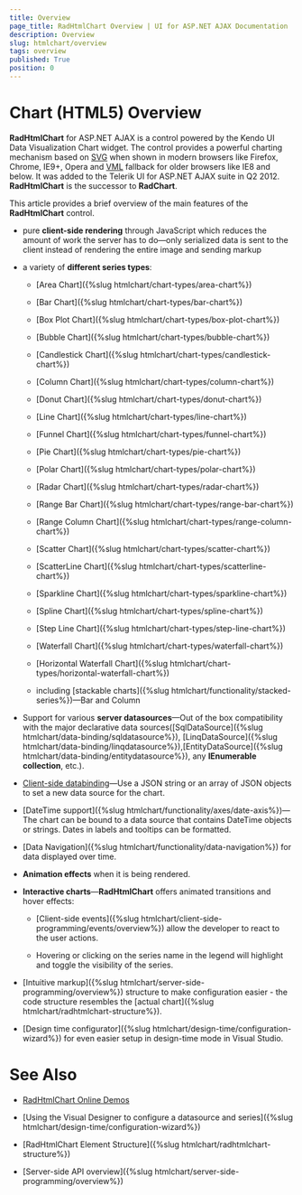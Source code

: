 ```yaml
---
title: Overview
page_title: RadHtmlChart Overview | UI for ASP.NET AJAX Documentation
description: Overview
slug: htmlchart/overview
tags: overview
published: True
position: 0
---
```


# Chart (HTML5) Overview

**RadHtmlChart** for ASP.NET AJAX is a control powered by the Kendo UI Data Visualization Chart widget. The control provides a powerful charting mechanism based on [SVG](http://en.wikipedia.org/wiki/Scalable_Vector_Graphics) when shown in modern browsers like Firefox, Chrome, IE9+, Opera and [VML](http://en.wikipedia.org/wiki/Vector_Markup_Language) fallback for older browsers like IE8 and below. It was added to the Telerik UI for ASP.NET AJAX suite in Q2 2012. **RadHtmlChart** is the successor to **RadChart**.

This article provides a brief overview of the main features of the **RadHtmlChart** control.

* pure **client-side rendering** through JavaScript which reduces the amount of work the server has to do—only serialized data is sent to the client instead of rendering the entire image and sending markup

* a variety of **different series types**:

	* [Area Chart]({%slug htmlchart/chart-types/area-chart%})

	* [Bar Chart]({%slug htmlchart/chart-types/bar-chart%})

	* [Box Plot Chart]({%slug htmlchart/chart-types/box-plot-chart%})

	* [Bubble Chart]({%slug htmlchart/chart-types/bubble-chart%})

	* [Candlestick Chart]({%slug htmlchart/chart-types/candlestick-chart%})

	* [Column Chart]({%slug htmlchart/chart-types/column-chart%})

	* [Donut Chart]({%slug htmlchart/chart-types/donut-chart%})

	* [Line Chart]({%slug htmlchart/chart-types/line-chart%})

	* [Funnel Chart]({%slug htmlchart/chart-types/funnel-chart%})

	* [Pie Chart]({%slug htmlchart/chart-types/pie-chart%})

	* [Polar Chart]({%slug htmlchart/chart-types/polar-chart%})

	* [Radar Chart]({%slug htmlchart/chart-types/radar-chart%})

	* [Range Bar Chart]({%slug htmlchart/chart-types/range-bar-chart%})

	* [Range Column Chart]({%slug htmlchart/chart-types/range-column-chart%})

	* [Scatter Chart]({%slug htmlchart/chart-types/scatter-chart%})

	* [ScatterLine Chart]({%slug htmlchart/chart-types/scatterline-chart%})

	* [Sparkline Chart]({%slug htmlchart/chart-types/sparkline-chart%})

	* [Spline Chart]({%slug htmlchart/chart-types/spline-chart%})

	* [Step Line Chart]({%slug htmlchart/chart-types/step-line-chart%})

	* [Waterfall Chart]({%slug htmlchart/chart-types/waterfall-chart%})

	* [Horizontal Waterfall Chart]({%slug htmlchart/chart-types/horizontal-waterfall-chart%})

	* including [stackable charts]({%slug htmlchart/functionality/stacked-series%})—Bar and Column

* Support for various **server datasources**—Out of the box compatibility with the major declarative data sources([SqlDataSource]({%slug htmlchart/data-binding/sqldatasource%}), [LinqDataSource]({%slug htmlchart/data-binding/linqdatasource%}),[EntityDataSource]({%slug htmlchart/data-binding/entitydatasource%}), any **IEnumerable collection**, etc.).

* [Client-side databinding](http://demos.telerik.com/aspnet-ajax/HtmlChart/Examples/clientsidedatabinding/defaultcs.aspx)—Use a JSON string or an array of JSON objects to set a new data source for the chart.

* [DateTime support]({%slug htmlchart/functionality/axes/date-axis%})—The chart can be bound to a data source that contains DateTime objects or strings. Dates in labels and tooltips can be formatted.

* [Data Navigation]({%slug htmlchart/functionality/data-navigation%}) for data displayed over time.

* **Animation effects** when it is being rendered.

* **Interactive charts**—**RadHtmlChart** offers animated transitions and hover effects:

	* [Client-side events]({%slug htmlchart/client-side-programming/events/overview%}) allow the developer to react to the user actions.

	* Hovering or clicking on the series name in the legend will highlight and toggle the visibility of the series.

* [Intuitive markup]({%slug htmlchart/server-side-programming/overview%}) structure to make configuration easier - the code structure resembles the [actual chart]({%slug htmlchart/radhtmlchart-structure%}).

* [Design time configurator]({%slug htmlchart/design-time/configuration-wizard%}) for even easier setup in design-time mode in Visual Studio.

# See Also

 * [RadHtmlChart Online Demos](http://demos.telerik.com/aspnet-ajax/htmlchart/examples/overview/defaultcs.aspx)

 * [Using the Visual Designer to configure a datasource and series]({%slug htmlchart/design-time/configuration-wizard%})

 * [RadHtmlChart Element Structure]({%slug htmlchart/radhtmlchart-structure%})

 * [Server-side API overview]({%slug htmlchart/server-side-programming/overview%})
